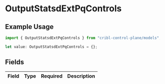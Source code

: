 # OutputStatsdExtPqControls

## Example Usage

```typescript
import { OutputStatsdExtPqControls } from "cribl-control-plane/models";

let value: OutputStatsdExtPqControls = {};
```

## Fields

| Field       | Type        | Required    | Description |
| ----------- | ----------- | ----------- | ----------- |